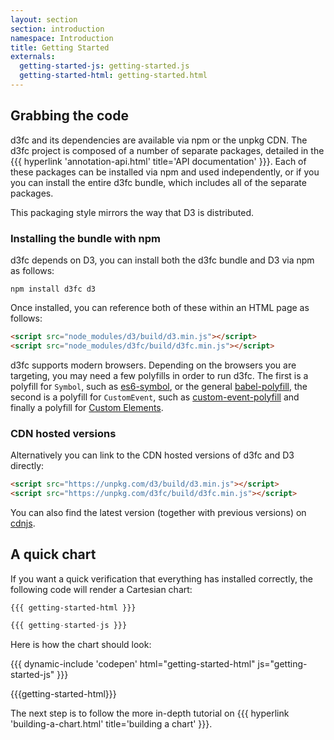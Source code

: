 ```yaml
---
layout: section
section: introduction
namespace: Introduction
title: Getting Started
externals:
  getting-started-js: getting-started.js
  getting-started-html: getting-started.html
---
```


## Grabbing the code

d3fc and its dependencies are available via npm or the unpkg CDN. The d3fc project is composed of a number of separate
packages, detailed in the {{{ hyperlink 'annotation-api.html' title='API documentation' }}}. Each of these packages can be installed via npm and used independently, or if you you can install the entire d3fc bundle, which includes all of the separate packages.

This packaging style mirrors the way that D3 is distributed.

### Installing the bundle with npm

d3fc depends on D3, you can install both the d3fc bundle and D3 via npm as follows:

```
npm install d3fc d3
```

Once installed, you can reference both of these within an HTML page as follows:

```html
<script src="node_modules/d3/build/d3.min.js"></script>
<script src="node_modules/d3fc/build/d3fc.min.js"></script>
```

d3fc supports modern browsers. Depending on the browsers you are targeting, you may need a few polyfills in order to run d3fc. The first is a polyfill for `Symbol`, such as [es6-symbol](https://github.com/medikoo/es6-symbol), or the general [babel-polyfill](https://www.npmjs.com/package/babel-polyfill), the second is a polyfill for `CustomEvent`, such as [custom-event-polyfill](https://github.com/krambuhl/custom-event-polyfill) and finally a polyfill for [Custom Elements](https://github.com/WebReflection/document-register-element).

### CDN hosted versions

Alternatively you can link to the CDN hosted versions of d3fc and D3 directly:

```html
<script src="https://unpkg.com/d3/build/d3.min.js"></script>
<script src="https://unpkg.com/d3fc/build/d3fc.min.js"></script>
```

You can also find the latest version (together with previous versions) on [cdnjs](https://cdnjs.com/libraries/d3fc).

## A quick chart

If you want a quick verification that everything has installed correctly, the following code will render a Cartesian chart:

```html
{{{ getting-started-html }}}
```

```js
{{{ getting-started-js }}}
```

Here is how the chart should look:

{{{ dynamic-include 'codepen' html="getting-started-html" js="getting-started-js" }}}

{{{getting-started-html}}}
<script type="text/javascript">
{{{getting-started-js}}}
</script>

The next step is to follow the more in-depth tutorial on {{{ hyperlink 'building-a-chart.html' title='building a chart' }}}.

